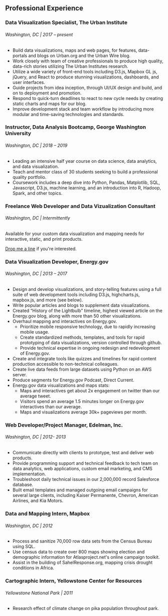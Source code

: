 ## Professional Experience

### Data Visualization Specialist, The Urban Institute

###### Washington, DC | 2017 – present

* Build data visualizations, maps and web pages, for features, data-portals and blogs on Urban.org and the Urban Wire blog. 
* Work closely with team of creative professionals to produce high quality, data-rich stories utilizing The Urban Institutes research. 
* Utilize a wide variety of front-end tools including D3.js, Mapbox GL js, jQuery,  and React to produce stunning visualizations, dashboards, and user interfaces.
* Guide projects from idea inception, through UI/UX design and build, and on to deployment and promotion. 
* Respond to quick-turn deadlines to react to new cycle needs by creating static charts and maps for our blog. 
* Improve development stack and team workflow by introducing more modular and time-saving technologies and standards. 

### Instructor, Data Analysis Bootcamp, George Washington University

###### Washington, DC | 2018 – 2019

* Leading an intensive half year course on data science, data analytics, and data visualization. 
* Teach and mentor class of 30 students seeking to build a professional quality portfolio.
* Coursework includes a deep dive into Python, Pandas, Matplotlib, SQL, Javascript, D3.js, machine learning, and an introduction into R, Hadoop, Spark, and other topics.

### Freelance Web Developer and Data Vizualization Consultant

###### Washington, DC | Intermittently 

Available for your custom data visualization and mapping needs for interactive, static, and print products. 

<a href="mailto:daniel.j.wood11@gmail.com">Drop me a line</a> if you're interested. 

### Data Visualization Developer, Energy.gov

###### Washington, DC | 2013 – 2017

* Design and develop visualizations, and story-telling features using a full suite of web development tools including D3.js, highcharts.js, mapbox.js, and more (see below). 
* Write popular articles and blogs to supplement data visualizations.
* Created “History of the Lightbulb” timeline, highest viewed article on the Energy.gov blog, along with more than 50 other visualizations.
* Overhaul mapping and interactives on Energy.gov. 
  * Prioritize mobile responsive technology, due to rapidly increasing mobile usage. 
  * Create standardized methods, templates, and tools for rapid prototyping of data visualizations, version controlled through github.
  * Provide technical expertise in ongoing redesign and redevelopment of Energy.gov.
* Create and integrate tools like quizzes and timelines for rapid content production accessible to non-technical colleagues. 
* Create live data feeds from large datasets using Python on an AWS server.
* Produce segments for Energy.gov Podcast, Direct Current.
* Energy.gov data visualizations and maps stats:
  * Maps and interactives get about 2x engagement on twitter than our average tweet.
  * Visitors spend an average 1.5 minutes longer on Energy.gov interactives than our average.
  * Maps and visualizations average 30k+ pageviews per month.

### Web Developer/Project Manager, Edelman, Inc.

###### Washington, DC | 2012- 2013

* Communicate directly with clients to prototype, test and deliver web products.
* Provide programming support and technical feedback to tech team on data analytics, web applications, custom email marketing, and CMS implementation. 
* Troubleshoot daily technical issues in our 2,000,000 record Salesforce database. 
* Built email templates and managed outgoing email campaigns for several large clients, including Kaiser Permanente, Chevron, American Airlines, and Kia Motors.

### Data and Mapping Intern, Mapbox

###### Washington, DC | 2012

* Process and sanitize 70,000 row data sets from the Census Bureau using SQL.	
* Use census data to create over 800 maps showing election and demographic information for Atlasproject.net's online campaign toolkit.	
* Assist in the building of SahelResponse.org, mapping crisis drought conditions in Africa.

### Cartographic Intern, Yellowstone Center for Resources 

###### Yellowstone National Park | 2011

* Research effect of climate change on pika population throughout park. 
